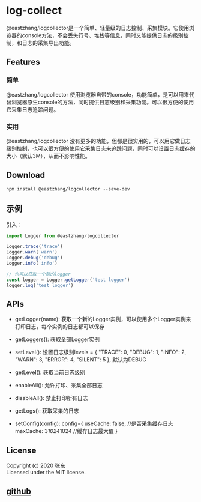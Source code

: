 # log-collect

@eastzhang/logcollector是一个简单、轻量级的日志控制、采集模块。它使用浏览器的console方法，不会丢失行号、堆栈等信息，同时又能提供日志的级别控制，和日志的采集导出功能。

## Features

### 简单
@eastzhang/logcollector 使用浏览器自带的console，功能简单，是可以用来代替浏览器原生console的方法，同时提供日志级别和采集功能。可以很方便的使用它采集日志追踪问题。

### 实用
@eastzhang/logcollector 没有更多的功能，但都是很实用的，可以用它做日志级别控制，也可以很方便的使用它采集日志来追踪问题，同时可以设置日志缓存的大小（默认3M），从而不影响性能。

## Download
```shell
npm install @eastzhang/logcollector --save-dev
```

## 示例

引入：
```javascript
import Logger from @eastzhang/logcollector

Logger.trace('trace')
Logger.warn('warn')
Logger.debug('debug')
Logger.info('info')

// 也可以获取一个新的logger
const logger = Logger.getLogger('test logger')
logger.log('test logger')

```

## APIs

+ getLogger(name): 获取一个新的Logger实例，可以使用多个Logger实例来打印日志，每个实例的日志都可以保存

+ getLoggers(): 获取全部Logger实例

+ setLevel(): 设置日志级别levels = {
	"TRACE": 0, "DEBUG": 1, "INFO": 2, "WARN": 3,
    "ERROR": 4, "SILENT": 5
}, 默认为DEBUG

+ getLevel(): 获取当前日志级别

+ enableAll(): 允许打印、采集全部日志

+ disableAll(): 禁止打印所有日志

+ getLogs(): 获取采集的日志

+ setConfig(config): config={
	useCache: false, //是否采集缓存日志
    maxCache: 3*1024*1024 //缓存日志最大值
}

## License
Copyright (c) 2020 张东  
Licensed under the MIT license.

## [github](https://github.com/myZhangDong/log-collect)




